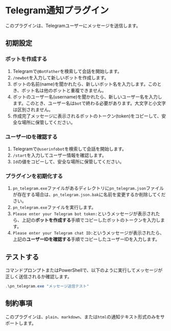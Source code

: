 # Telegram通知プラグイン

このプラグインは、Telegramユーザーにメッセージを送信します。

## 初期設定

### ボットを作成する

1. Telegramで`@BotFather`を検索して会話を開始します。
2. `/newbot`を入力して新しいボットを作成します。
3. ボットの名前(name)を聞かれたら、新しいボット名を入力します。このとき、ボット名は他のボットと重複できません。
4. ボットのユーザー名(username)を聞かれたら、新しいユーザー名を入力します。このとき、ユーザー名は`bot`で終わる必要があります。大文字と小文字は区別されません。
5. 作成完了メッセージに表示されるボットのトークン(token)をコピーして、安全な場所に保管してください。

### ユーザーIDを確認する

1. Telegramで`@userinfobot`を検索して会話を開始します。
2. `/start`を入力してユーザー情報を確認します。
3. `Id`の値をコピーして、安全な場所に保管してください。

### プラグインを初期化する

1. `pn_telegram.exe`ファイルがあるディレクトリに`pn_telegram.json`ファイルが存在する場合は、`pn_telegram.json.bak`に名前を変更するか削除してください。
2. `pn_telegram.exe`ファイルを実行します。
3. `Please enter your Telegram bot token:`というメッセージが表示されたら、上記の**ボットを作成する**手順でコピーしたボットのトークンを入力します。
4. `Please enter your Telegram chat ID:`というメッセージが表示されたら、上記の**ユーザーIDを確認する**手順でコピーしたユーザーIDを入力します。

## テストする
コマンドプロンプトまたはPowerShellで、以下のように実行してメッセージが正しく送信されるか確認します。

```powershell
.\pn_telegram.exe "メッセージ送信テスト"
```

## 制約事項
このプラグインは、`plain`、`markdown`、または`html`の通知テキスト形式のみをサポートします。
